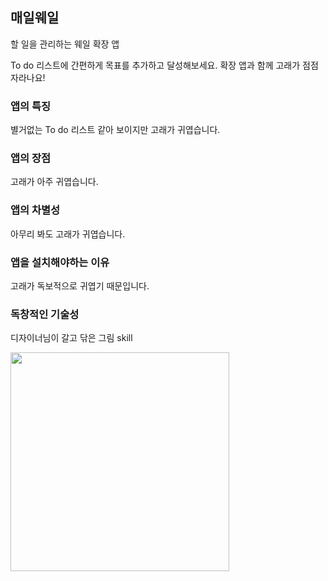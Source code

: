 ## 매일웨일
할 일을 관리하는 웨일 확장 앱


To do 리스트에 간편하게 목표를 추가하고 달성해보세요. 확장 앱과 함께 고래가 점점 자라나요!

### 앱의 특징
별거없는 To do 리스트 같아 보이지만 고래가 귀엽습니다.

### 앱의 장점
고래가 아주 귀엽습니다.

### 앱의 차별성
아무리 봐도 고래가 귀엽습니다.

### 앱을 설치해야하는 이유
고래가 독보적으로 귀엽기 때문입니다.

### 독창적인 기술성
디자이너님이 갈고 닦은 그림 skill

<img src="https://github.com/zion830/everyday-whale/blob/master/img/capture.gif?raw=true" width="350"/>